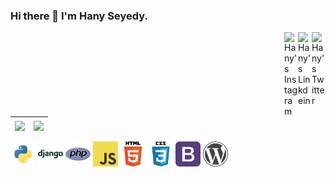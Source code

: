 ### Hi there 👋 I'm Hany Seyedy.

<a href="https://twitter.com/hanyseyedy" target="_blank" rel="nofollow">
  <img align="right" alt="Hany's Twitter" width="22px" src="https://cdn.jsdelivr.net/npm/simple-icons@v3/icons/twitter.svg" />
</a>
<a href="https://www.linkedin.com/in/hanyseyedy/" target="_blank" rel="nofollow">
  <img align="right" alt="Hany's Linkdein" width="22px" src="https://cdn.jsdelivr.net/npm/simple-icons@v3/icons/linkedin.svg" />
</a>
<a href="https://www.instagram.com/hanyseyedy/" target="_blank" rel="nofollow">
  <img align="right" alt="Hany's Instagram" width="22px" src="https://cdn.jsdelivr.net/npm/simple-icons@v3/icons/instagram.svg" />
</a>

<br/>
<br/>

| <img align="center" src ="https://github-readme-stats.vercel.app/api?username=hanyseyedy&show_icons=true&count_private=true&include_all_commits=true&hide_border=true&hide=contribs&theme="> | <img align="center" src ="https://github-readme-stats.vercel.app/api/top-langs/?username=hanyseyedy&layout=compact&hide_border=true&langs_count=10&hide=css&theme="> |
| ------------- | ------------- |
 
<p>
<img height="40" alt="python" src="https://raw.githubusercontent.com/github/explore/80688e429a7d4ef2fca1e82350fe8e3517d3494d/topics/python/python.png">
<img height="40" alt="django" src="https://raw.githubusercontent.com/github/explore/80688e429a7d4ef2fca1e82350fe8e3517d3494d/topics/django/django.png">
<img height="40" alt="php" src="https://raw.githubusercontent.com/github/explore/80688e429a7d4ef2fca1e82350fe8e3517d3494d/topics/php/php.png">
<img height="40" alt="javascript" src="https://raw.githubusercontent.com/github/explore/80688e429a7d4ef2fca1e82350fe8e3517d3494d/topics/javascript/javascript.png">
<img height="40" alt="html" src="https://raw.githubusercontent.com/github/explore/80688e429a7d4ef2fca1e82350fe8e3517d3494d/topics/html/html.png">
<img height="40" alt="css" src="https://raw.githubusercontent.com/github/explore/80688e429a7d4ef2fca1e82350fe8e3517d3494d/topics/css/css.png">
<img height="40" alt="bootstrap" src="https://raw.githubusercontent.com/github/explore/80688e429a7d4ef2fca1e82350fe8e3517d3494d/topics/bootstrap/bootstrap.png">
<img height="40" alt="wordpress" src="https://raw.githubusercontent.com/github/explore/80688e429a7d4ef2fca1e82350fe8e3517d3494d/topics/wordpress/wordpress.png">
</p>
